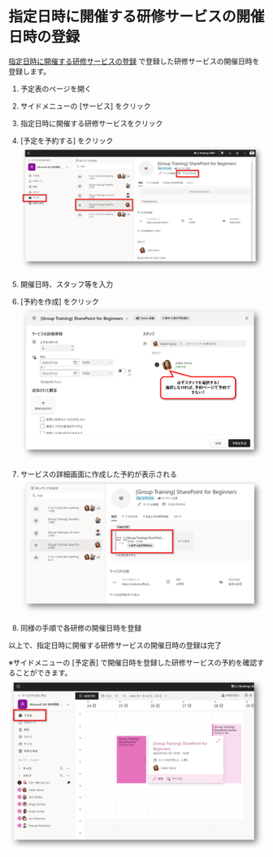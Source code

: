 # 指定日時に開催する研修サービスの開催日時の登録

[指定日時に開催する研修サービスの登録](20-指定日時に開催する研修サービスの登録.md) で登録した研修サービスの開催日時を登録します。

1. 予定表のページを開く
2. サイドメニューの [サービス] をクリック
3. 指定日時に開催する研修サービスをクリック
4. [予定を予約する] をクリック<br />
![予定の予約](assets/40-予定の予約.png)

5. 開催日時、スタッフ等を入力
6. [予約を作成] をクリック<br />
![予定の予約](assets/40-予約を作成.png)

7. サービスの詳細画面に作成した予約が表示される
![予約](assets/40-予約作成完了.png)

8. 同様の手順で各研修の開催日時を登録

以上で、指定日時に開催する研修サービスの開催日時の登録は完了

※サイドメニューの [予定表] で開催日時を登録した研修サービスの予約を確認することができます。
![予約の確認](assets/40-予約の確認.png)